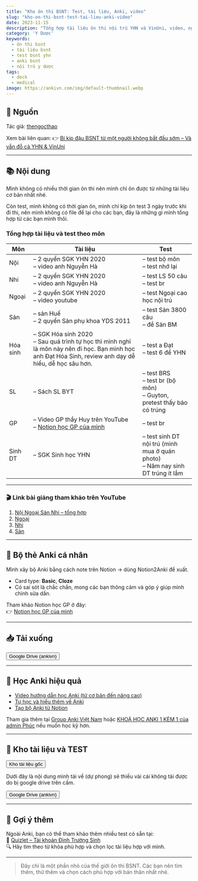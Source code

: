 ```yaml
---
title: "Kho ôn thi BSNT: Test, tài liệu, Anki, video"
slug: "kho-on-thi-bsnt-test-tai-lieu-anki-video"
date: 2023-11-15
description: "Tổng hợp tài liệu ôn thi nội trú YHN và VinUni, video, nguồn test các môn, bộ Anki tự tạo, hướng dẫn sử dụng Anki và chia sẻ link tải kèm theo."
category: 'Y Dược'
keywords:
  - ôn thi bsnt
  - tài liệu bsnt
  - test bsnt yhn
  - anki bsnt
  - nội trú y dược
tags:
  - deck
  - medical
image: https://ankivn.com/img/default-thumbnail.webp
---
```


<!--truncate-->

## 📝 Nguồn

Tác giả: [thengocthao](http://ankivn.com/blog/review-test-tai-lieu-on-thi-bsnt-anki)

Xem bài liên quan: 👉 [Bí kíp đậu BSNT từ một người không bắt đầu sớm – Và vẫn đỗ cả YHN & VinUni](blog/medical/2023-11-15-bi-kip-dau-bsnt-yhn-vinuni.md)

---

## 📚 Nội dung

Mình không có nhiều thời gian ôn thi nên mình chỉ ôn được từ những tài liệu cơ bản nhất nhé.

Còn test, mình không có thời gian ôn, mình chỉ kịp ôn test 3 ngày trước khi đi thi, nên mình không có file để lại cho các bạn, đây là những gì mình tổng hợp từ các bạn mình thôi.

### Tổng hợp tài liệu và test theo môn

| Môn       | Tài liệu                                                                                                                                                                 | Test                                                                                     |
|-----------|--------------------------------------------------------------------------------------------------------------------------------------------------------------------------|------------------------------------------------------------------------------------------|
| Nội       | – 2 quyển SGK YHN 2020  <br/> – video anh Nguyễn Hà                                                                                                                        | – test bộ môn  <br/> – test nhớ lại                                                      |
| Nhi       | – 2 quyển SGK YHN 2020  <br/> – video anh Nguyễn Hà                                                                                                                        | – test LS 50 câu  <br/> – test br                                                        |
| Ngoại     | – 2 quyển SGK YHN 2020  <br/> – video youtube                                                                                                                              | – test Ngoại cao học nội trú                                                            |
| Sản       | – sản Huế  <br/> – 2 quyển Sản phụ khoa YDS 2011                                                                                                                            | – test Sản 3800 câu  <br/> – đề Sản BM                                                   |
| Hóa sinh  | – SGK Hóa sinh 2020  <br/> – Sau quá trình tự học thì mình nghĩ là môn này nên đi học. Bạn mình học anh Đạt Hóa Sinh, review anh dạy dễ hiểu, dễ học sâu hơn.              | – test a Đạt  <br/> – test 6 đề YHN                                                      |
| SL        | – Sách SL BYT                                                                                                                                                             | – test BRS  <br/> – test br (bộ môn)  <br/> – Guyton, pretest thấy bảo có trúng          |
| GP        | – Video GP thầy Huy trên YouTube  <br/> – [Notion học GP của mình](https://climbing-channel-570.notion.site/ccc189ca6ae94707b1b69fdd4416119d?v=c0725ac65dbf41a38aa838077619b586) | – test br                                                                              |
| Sinh DT   | – SGK Sinh học YHN                                                                                                                                                        | – test sinh DT nội trú (mình mua ở quán photo)  <br/> – Năm nay sinh DT trúng ít lắm    |

---

### 🎬 Link bài giảng tham khảo trên YouTube

1. [Nội Ngoại Sản Nhi – tổng hợp](https://www.youtube.com/c/L%C3%8AHo%C3%A0ngTh%E1%BA%AFng)  
2. [Ngoại](https://www.youtube.com/channel/UC2tZUzBLSruCv3Cmfuhu-7g)  
3. [Nhi](https://www.youtube.com/playlist?list=PLwVmMALzBz9qSzM3FQCGLVNwI1meMvi8v)  
4. [Sản](https://www.youtube.com/playlist?list=PLXnGFHg0ufuzzSxPV2cf26eRBkcUtAbCv)



---

## 🧠 Bộ thẻ Anki cá nhân

Mình xây bộ Anki bằng cách note trên Notion → dùng Notion2Anki để xuất.

- Card type: **Basic**, **Cloze**
- Có sai sót là chắc chắn, mong các bạn thông cảm và góp ý giúp mình chỉnh sửa dần.

Tham khảo Notion học GP ở đây:  
👉 [Notion học GP của mình](https://climbing-channel-570.notion.site/ccc189ca6ae94707b1b69fdd4416119d?v=c0725ac65dbf41a38aa838077619b586)

---

## 📥 Tải xuống

<div style={{display: 'flex', justifyContent: 'left', gap: '20px'}}> <a href="https://drive.google.com/open?id=1tuGczh4HerBhHX7IcZDqiGD4s23PfkCt&usp=drive_fs"> <button class="buttonPrimary" type="button">Google Drive (ankivn)</button> </a> </div>

---

## 🧰 Học Anki hiệu quả

- [Video hướng dẫn học Anki (từ cơ bản đến nâng cao)](https://www.youtube.com/playlist?list=PLAwi1RbowI0zk-lgZQskR-WnKgF4qVvM2)  
- [Tự học và hiểu thêm về Anki](https://www.youtube.com/playlist?list=PLQXOqMxi6RBf6rTF3z7neKovitd_IhfL1)  
- [Tạo bộ Anki từ Notion](https://www.youtube.com/playlist?list=PLi4u4PuK0hW88DuH-t9TF2fWip5dP2j1B)

Tham gia thêm tại [Group Anki Việt Nam](https://www.facebook.com/groups/ankivocabulary/) hoặc [KHOÁ HỌC ANKI 1 KÈM 1 của admin Phúc](https://www.facebook.com/tui.la.phuc747/) nếu muốn học kỹ hơn.

---

## 📂 Kho tài liệu và TEST

<div style={{display: 'flex', justifyContent: 'left', gap: '20px'}}> <a href="https://drive.google.com/drive/folders/1d_CGL15TVTUwW8-ZIFcJUDuAS7OHzG5C"> <button class="buttonPrimary" type="button">Kho tài liệu gốc</button> </a> </div>

<!--- Files/ Tài liệu review-test-tai-lieu-on-thi-bsnt-anki --->

Dưới đây là nội dung mình tải về (dự phong) sẽ thiếu vài cái không tải được do bị google drive trên cấm.

<div style={{display: 'flex', justifyContent: 'left', gap: '20px'}}> <a href="https://drive.google.com/drive/folders/1-dj63RJkzycyi-1ASkZ9bkvdMK_MJYdb?usp=sharing"> <button class="buttonPrimary" type="button">Google Drive (ankivn)</button> </a> </div>

---

## 💬 Gợi ý thêm

Ngoài Anki, bạn có thể tham khảo thêm nhiều test có sẵn tại:  
🔗 [Quizlet – Tài khoản Đình Trường Sinh](https://quizlet.com/dinh_truong_sinh/sets)  
🔍 Hãy tìm theo từ khóa phù hợp và chọn lọc tài liệu hợp với mình.

---

> Đây chỉ là một phần nhỏ của thế giới ôn thi BSNT. Các bạn nên tìm thêm, thử thêm và chọn cách phù hợp với bản thân nhất nhé.